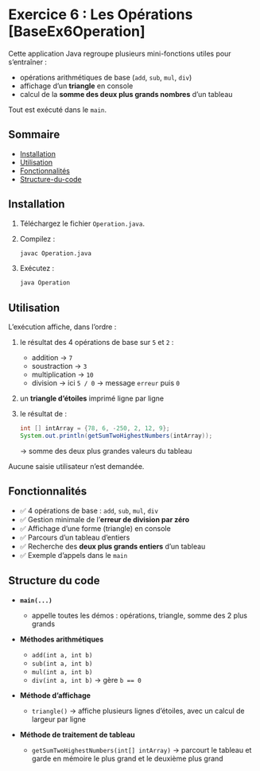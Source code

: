 # Exercice 6 : Les Opérations [BaseEx6Operation]

Cette application Java regroupe plusieurs mini-fonctions utiles pour s’entraîner :
- opérations arithmétiques de base (`add`, `sub`, `mul`, `div`)
- affichage d’un **triangle** en console
- calcul de la **somme des deux plus grands nombres** d’un tableau

Tout est exécuté dans le `main`.

## Sommaire
- [Installation](#installation)
- [Utilisation](#utilisation)
- [Fonctionnalités](#fonctionnalités)
- [Structure-du-code](#structure-du-code)

## Installation

1. Téléchargez le fichier `Operation.java`.
2. Compilez :

   ```bash
   javac Operation.java
   ```

3. Exécutez :

   ```bash
   java Operation
   ```

## Utilisation

L’exécution affiche, dans l’ordre :

1. le résultat des 4 opérations de base sur `5` et `2` :

   * addition → `7`
   * soustraction → `3`
   * multiplication → `10`
   * division → ici `5 / 0` → message `erreur` puis `0`

2. un **triangle d’étoiles** imprimé ligne par ligne

3. le résultat de :

   ```java
   int [] intArray = {78, 6, -250, 2, 12, 9};
   System.out.println(getSumTwoHighestNumbers(intArray));
   ```

   → somme des deux plus grandes valeurs du tableau

Aucune saisie utilisateur n’est demandée.


## Fonctionnalités

* ✅ 4 opérations de base : `add`, `sub`, `mul`, `div`
* ✅ Gestion minimale de l’**erreur de division par zéro**
* ✅ Affichage d’une forme (triangle) en console
* ✅ Parcours d’un tableau d’entiers
* ✅ Recherche des **deux plus grands entiers** d’un tableau
* ✅ Exemple d’appels dans le `main`

## Structure du code

* **`main(...)`**

  * appelle toutes les démos : opérations, triangle, somme des 2 plus grands

* **Méthodes arithmétiques**

  * `add(int a, int b)`
  * `sub(int a, int b)`
  * `mul(int a, int b)`
  * `div(int a, int b)` → gère `b == 0`

* **Méthode d’affichage**

  * `triangle()` → affiche plusieurs lignes d’étoiles, avec un calcul de largeur par ligne

* **Méthode de traitement de tableau**

  * `getSumTwoHighestNumbers(int[] intArray)` → parcourt le tableau et garde en mémoire le plus grand et le deuxième plus grand

